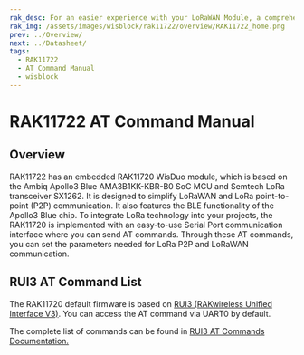 ```yaml
---
rak_desc: For an easier experience with your LoRaWAN Module, a comprehensive list of commands for the LoRa P2P and LoRaWAN communication is provided. A serial communication interface is also presented for the two-way communication of the RAK11722.
rak_img: /assets/images/wisblock/rak11722/overview/RAK11722_home.png
prev: ../Overview/
next: ../Datasheet/
tags:
  - RAK11722
  - AT Command Manual
  - wisblock
---
```



# RAK11722 AT Command Manual

## Overview

RAK11722 has an embedded RAK11720 WisDuo module, which is based on the Ambiq Apollo3 Blue AMA3B1KK-KBR-B0 SoC MCU and Semtech LoRa transceiver SX1262. It is designed to simplify LoRaWAN and LoRa point-to-point (P2P) communication. It also features the BLE functionality of the Apollo3 Blue chip. To integrate LoRa technology into your projects, the RAK11720 is implemented with an easy-to-use Serial Port communication interface where you can send AT commands. Through these AT commands, you can set the parameters needed for LoRa P2P and LoRaWAN communication.

## RUI3 AT Command List

The RAK11720 default firmware is based on [RUI3 (RAKwireless Unified Interface V3)](/RUI3/#overview). You can access the AT command via UART0 by default.

The complete list of commands can be found in [RUI3 AT Commands Documentation.](/RUI3/Serial-Operating-Modes/AT-Command-Manual/#content)